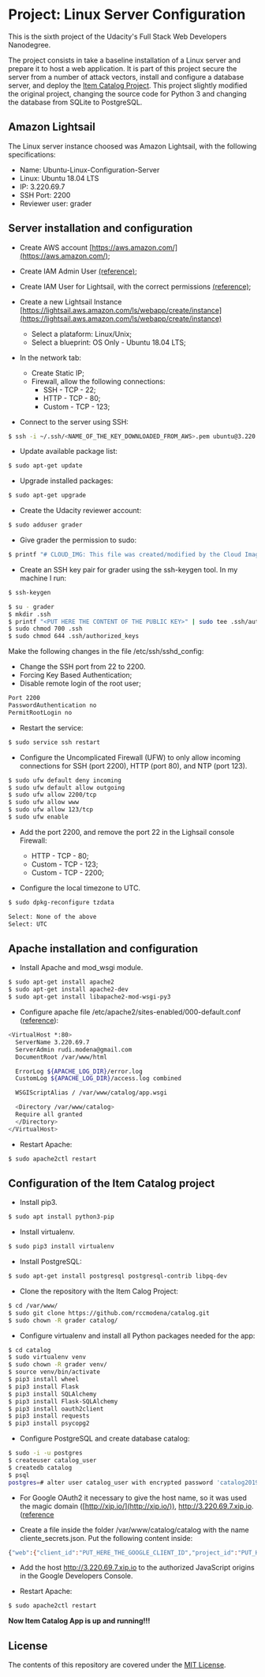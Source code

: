 # Project: Linux Server Configuration

This is the sixth project of the Udacity's Full Stack Web Developers Nanodegree.

The project consists in take a baseline installation of a Linux server and prepare it to host a web application. It is part of this project secure the server from a number of attack vectors, install and configure a database server, and deploy the [Item Catalog Project](https://github.com/rccmodena/catalog). This project slightly modified the original project, changing the source code for Python 3 and changing the database from SQLite to PostgreSQL.

## Amazon Lightsail

The Linux server instance choosed was Amazon Lightsail, with the following specifications:

- Name: Ubuntu-Linux-Configuration-Server
- Linux: Ubuntu 18.04 LTS
- IP: 3.220.69.7
- SSH Port: 2200
- Reviewer user: grader

## Server installation and configuration

- Create AWS account [https://aws.amazon.com/](https://aws.amazon.com/);
- Create IAM Admin User [(reference)](https://docs.aws.amazon.com/IAM/latest/UserGuide/getting-started_create-admin-group.html);
- Create IAM User for Lightsail, with the correct permissions [(reference)](https://lightsail.aws.amazon.com/ls/docs/en_us/articles/amazon-lightsail-managing-access-for-an-iam-user);
- Create a new Lightsail Instance [https://lightsail.aws.amazon.com/ls/webapp/create/instance](https://lightsail.aws.amazon.com/ls/webapp/create/instance)
  - Select a plataform: Linux/Unix;
  - Select a blueprint: OS Only - Ubuntu 18.04 LTS;
- In the network tab:
  - Create Static IP;
  - Firewall, allow the following connections:
    - SSH - TCP - 22;
    - HTTP - TCP - 80;
    - Custom - TCP - 123;

- Connect to the server using SSH:

```sh
$ ssh -i ~/.ssh/<NAME_OF_THE_KEY_DOWNLOADED_FROM_AWS>.pem ubuntu@3.220.69.7
```

- Update available package list:

```sh
$ sudo apt-get update
```

- Upgrade installed packages:

```sh
$ sudo apt-get upgrade
```

- Create the Udacity reviewer account:

```sh
$ sudo adduser grader
```

- Give grader the permission to sudo:

```sh
$ printf "# CLOUD_IMG: This file was created/modified by the Cloud Image building process\ngrader ALL=(ALL) NOPASSWD:ALL" | sudo tee /etc/sudoers.d/grader
```

- Create an SSH key pair for grader using the ssh-keygen tool. In my machine I run:

```sh
$ ssh-keygen
```

```sh
$ su - grader
$ mkdir .ssh
$ printf "<PUT HERE THE CONTENT OF THE PUBLIC KEY>" | sudo tee .ssh/authorized_keys
$ sudo chmod 700 .ssh
$ sudo chmod 644 .ssh/authorized_keys
```

Make the following changes in the file /etc/ssh/sshd_config:
- Change the SSH port from 22 to 2200.
- Forcing Key Based Authentication;
- Disable remote login of the root user;

```sh
Port 2200
PasswordAuthentication no
PermitRootLogin no
```

- Restart the service:

```sh
$ sudo service ssh restart
```

- Configure the Uncomplicated Firewall (UFW) to only allow incoming connections for SSH (port 2200), HTTP (port 80), and NTP (port 123).

```sh
$ sudo ufw default deny incoming
$ sudo ufw default allow outgoing
$ sudo ufw allow 2200/tcp
$ sudo ufw allow www
$ sudo ufw allow 123/tcp
$ sudo ufw enable
```

- Add the port 2200, and remove the port 22 in the Lighsail console Firewall:
    - HTTP - TCP - 80;
    - Custom - TCP - 123;
    - Custom - TCP - 2200;

- Configure the local timezone to UTC.

```sh
$ sudo dpkg-reconfigure tzdata

Select: None of the above
Select: UTC
```

## Apache installation and configuration

- Install Apache and mod_wsgi module.

```sh
$ sudo apt-get install apache2
$ sudo apt-get install apache2-dev
$ sudo apt-get install libapache2-mod-wsgi-py3
```

- Configure apache file /etc/apache2/sites-enabled/000-default.conf ([reference](https://modwsgi.readthedocs.io/en/develop/user-guides/configuration-guidelines.html)):

```sh
<VirtualHost *:80>
  ServerName 3.220.69.7
  ServerAdmin rudi.modena@gmail.com
  DocumentRoot /var/www/html

  ErrorLog ${APACHE_LOG_DIR}/error.log
  CustomLog ${APACHE_LOG_DIR}/access.log combined

  WSGIScriptAlias / /var/www/catalog/app.wsgi

  <Directory /var/www/catalog>
  Require all granted
  </Directory>
</VirtualHost>

```

- Restart Apache:

```sh
$ sudo apache2ctl restart
```

## Configuration of the Item Catalog project

- Install pip3.

```sh
$ sudo apt install python3-pip
```

- Install virtualenv.

```sh
$ sudo pip3 install virtualenv
```

- Install PostgreSQL:

```sh
$ sudo apt-get install postgresql postgresql-contrib libpq-dev
```

- Clone the repository with the Item Calog Project:

```sh
$ cd /var/www/
$ sudo git clone https://github.com/rccmodena/catalog.git
$ sudo chown -R grader catalog/
```

- Configure virtualenv and install all Python packages needed for the app:

```sh
$ cd catalog
$ sudo virtualenv venv
$ sudo chown -R grader venv/
$ source venv/bin/activate
$ pip3 install wheel
$ pip3 install Flask
$ pip3 install SQLAlchemy
$ pip3 install Flask-SQLAlchemy
$ pip3 install oauth2client
$ pip3 install requests
$ pip3 install psycopg2
```

- Configure PostgreSQL and create database catalog:

```sh
$ sudo -i -u postgres
$ createuser catalog_user
$ createdb catalog
$ psql
postgres=# alter user catalog_user with encrypted password 'catalog2019';
```

- For Google OAuth2 it necessary to give the host name, so it was used the magic domain ([http://xip.io/](http://xip.io/)), http://3.220.69.7.xip.io. ([reference]((https://stackoverflow.com/questions/49779283/permission-denied-to-generate-login-hint-for-target-domain-when-hosted-on-aws))

- Create a file inside the folder /var/www/catalog/catalog with the name cliente_secrets.json. Put the following content inside:

```sh
{"web":{"client_id":"PUT_HERE_THE_GOOGLE_CLIENT_ID","project_id":"PUT_HERE_THE_PROJECT_ID","auth_uri":"https://accounts.google.com/o/oauth2/auth","token_uri":"https://oauth2.googleapis.com/token","auth_provider_x509_cert_url":"https://www.googleapis.com/oauth2/v2/certs","client_secret":"PUT_HERE_THE CLIENT_SECRET","redirect_uris":["http://3.220.69.7.xip.io"],"javascript_origins":["http://3.220.69.7.xip.io"]}}
```

- Add the host http://3.220.69.7.xip.io to the authorized JavaScript origins in the Google Developers Console.

- Restart Apache:

```sh
$ sudo apache2ctl restart
```

**Now Item Catalog App is up and running!!!**

## License

The contents of this repository are covered under the [MIT License](LICENSE).
